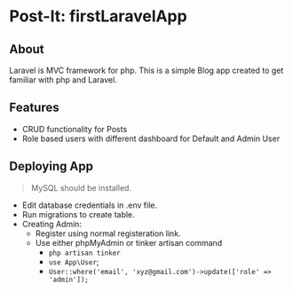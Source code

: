 # Post-It: firstLaravelApp

## About

Laravel is MVC framework for php. This is a simple Blog app created to get familiar with php and Laravel.

## Features 

- CRUD functionality for Posts
- Role based users with different dashboard for Default and Admin User

## Deploying App
> MySQL should be installed.
- Edit database credentials in .env file.
- Run migrations to create table.
- Creating Admin:
  - Register using normal registeration link.
  - Use either phpMyAdmin or tinker artisan command 
    - `php artisan tinker`
    - `use App\User`;
    - `User::where('email', 'xyz@gmail.com')->update(['role' => 'admin']);`
